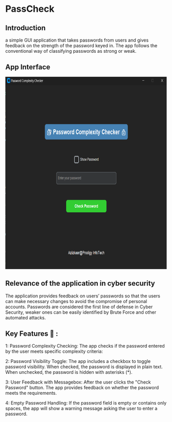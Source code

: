 # PassCheck

## Introduction
a simple GUI application that takes passwords from users and gives feedback on the strength of the password keyed in.
The app follows the conventional way of classifying passwords as strong or weak.

## App Interface

<img src="static/interface.png" width="1000" height="600" alt="">

## Relevance of the application in cyber security

The application provides feedback on users’ passwords so that the users can make necessary changes to avoid the compromise of personal accounts. Passwords are considered the first line of defense in Cyber Security, weaker ones can be easily identified by Brute Force and other automated attacks.
 
 
 ## Key Features 🔑 :
 1: Password Complexity Checking: The app checks if the password entered by the user meets specific complexity criteria:

 2:  Password Visibility Toggle: The app includes a checkbox to toggle password visibility. When checked, the password is displayed in plain text. When unchecked, the password is hidden with asterisks (*).

 3: User Feedback with Messagebox: After the user clicks the "Check Password" button. The app provides feedback on whether the password meets the requirements.

 4: Empty Password Handling: If the password field is empty or contains only spaces, the app will show a warning message asking the user to enter a password.
